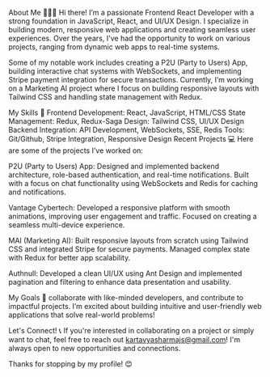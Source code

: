 About Me 👩🏻‍💻
Hi there! I’m a passionate Frontend React Developer with a strong foundation in JavaScript, React, and UI/UX Design. I specialize in building modern, responsive web applications and creating seamless user experiences. Over the years, I've had the opportunity to work on various projects, ranging from dynamic web apps to real-time systems.

Some of my notable work includes creating a P2U (Party to Users) App, building interactive chat systems with WebSockets, and implementing Stripe payment integration for secure transactions. Currently, I’m working on a Marketing AI project where I focus on building responsive layouts with Tailwind CSS and handling state management with Redux.

My Skills 🚀
Frontend Development: React, JavaScript, HTML/CSS
State Management: Redux, Redux-Saga
Design: Tailwind CSS, UI/UX Design
Backend Integration: API Development, WebSockets, SSE, Redis
Tools: Git/Github, Stripe Integration, Responsive Design
Recent Projects 💻
Here are some of the projects I’ve worked on:

P2U (Party to Users) App: Designed and implemented backend architecture, role-based authentication, and real-time notifications. Built with a focus on chat functionality using WebSockets and Redis for caching and notifications.

Vantage Cybertech: Developed a responsive platform with smooth animations, improving user engagement and traffic. Focused on creating a seamless multi-device experience.

MAI (Marketing AI): Built responsive layouts from scratch using Tailwind CSS and integrated Stripe for secure payments. Managed complex state with Redux for better app scalability.

Authnull: Developed a clean UI/UX using Ant Design and implemented pagination and filtering to enhance data presentation and usability.

My Goals 🎯
collaborate with like-minded developers, and contribute to impactful projects. I’m excited about building intuitive and user-friendly web applications that solve real-world problems!

Let's Connect! 📞
If you're interested in collaborating on a project or simply want to chat, feel free to reach out kartavyasharmajs@gmail.com! I'm always open to new opportunities and connections.

Thanks for stopping by my profile! 😊
